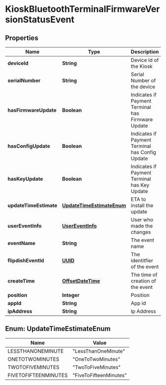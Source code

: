 
# KioskBluetoothTerminalFirmwareVersionStatusEvent

## Properties
Name | Type | Description | Notes
------------ | ------------- | ------------- | -------------
**deviceId** | **String** | Device Id of the Kiosk |  [optional]
**serialNumber** | **String** | Serial Number of the device |  [optional]
**hasFirmwareUpdate** | **Boolean** | Indicates if Payment Terminal has Firmware Update |  [optional]
**hasConfigUpdate** | **Boolean** | Indicates if Payment Terminal has Config Update |  [optional]
**hasKeyUpdate** | **Boolean** | Indicates if Payment Terminal has Key Update |  [optional]
**updateTimeEstimate** | [**UpdateTimeEstimateEnum**](#UpdateTimeEstimateEnum) | ETA to install the update |  [optional]
**userEventInfo** | [**UserEventInfo**](UserEventInfo.md) | User who made the changes |  [optional]
**eventName** | **String** | The event name |  [optional]
**flipdishEventId** | [**UUID**](UUID.md) | The identitfier of the event |  [optional]
**createTime** | [**OffsetDateTime**](OffsetDateTime.md) | The time of creation of the event |  [optional]
**position** | **Integer** | Position |  [optional]
**appId** | **String** | App id |  [optional]
**ipAddress** | **String** | Ip Address |  [optional]


<a name="UpdateTimeEstimateEnum"></a>
## Enum: UpdateTimeEstimateEnum
Name | Value
---- | -----
LESSTHANONEMINUTE | &quot;LessThanOneMinute&quot;
ONETOTWOMINUTES | &quot;OneToTwoMinutes&quot;
TWOTOFIVEMINUTES | &quot;TwoToFiveMinutes&quot;
FIVETOFIFTEENMINUTES | &quot;FiveToFifteenMinutes&quot;



